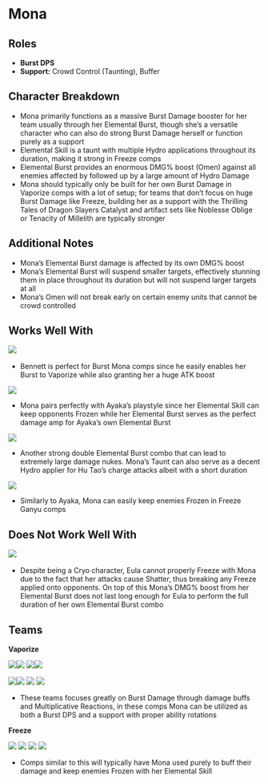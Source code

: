 # Mona

## **Roles**

* **Burst DPS**
* **Support:** Crowd Control \(Taunting\), Buffer

## **Character Breakdown**

* Mona primarily functions as a massive Burst Damage booster for her team usually through her Elemental Burst, though she’s a versatile character who can also do strong Burst Damage herself or function purely as a support
* Elemental Skill is a taunt with multiple Hydro applications throughout its duration, making it strong in Freeze comps
* Elemental Burst provides an enormous DMG% boost \(Omen\) against all enemies affected by followed up by a large amount of Hydro Damage
* Mona should typically only be built for her own Burst Damage in Vaporize comps with a lot of setup; for teams that don’t focus on huge Burst Damage like Freeze, building her as a support with the Thrilling Tales of Dragon Slayers Catalyst and artifact sets like Noblesse Oblige or Tenacity of Millelith are typically stronger

## **Additional Notes**

* Mona’s Elemental Burst damage is affected by its own DMG% boost
* Mona’s Elemental Burst will suspend smaller targets, effectively stunning them in place throughout its duration but will not suspend larger targets at all
* Mona’s Omen will not break early on certain enemy units that cannot be crowd controlled

## **Works Well With**

 [![](https://firebasestorage.googleapis.com/v0/b/gitbook-28427.appspot.com/o/assets%2F-MgIuSiDFSNyVZCB3uMq%2F-MgIuUXknAZ_f4rq6m4c%2F-MgIxnn94J69ajjrp2QN%2FUI_AvatarIcon_Bennett.png?alt=media&token=cccf8858-0bde-4ede-8990-8c9b976d4b74)](https://genshinteambuilds.gitbook.io/teams/characters/pyro/bennett)​

* Bennett is perfect for Burst Mona comps since he easily enables her Burst to Vaporize while also granting her a huge ATK boost

 [![](https://firebasestorage.googleapis.com/v0/b/gitbook-28427.appspot.com/o/assets%2F-MgIuSiDFSNyVZCB3uMq%2F-MgIuUXknAZ_f4rq6m4c%2F-MgJ-hpCoRidaO_5ITp_%2FUI_AvatarIcon_Ayaka.png?alt=media&token=b079bc92-ac91-4c29-82b9-0b68eba3adb8)](https://genshinteambuilds.gitbook.io/teams/characters/cryo/ayaka)

* Mona pairs perfectly with Ayaka’s playstyle since her Elemental Skill can keep opponents Frozen while her Elemental Burst serves as the perfect damage amp for Ayaka’s own Elemental Burst

 [![](https://firebasestorage.googleapis.com/v0/b/gitbook-28427.appspot.com/o/assets%2F-MgIuSiDFSNyVZCB3uMq%2F-MgIuUXknAZ_f4rq6m4c%2F-MgIxnnDUrnS3l-2ZWl0%2FUI_AvatarIcon_Hutao.png?alt=media&token=5e177400-dd77-442c-b75f-07f10d30d6a8)](https://genshinteambuilds.gitbook.io/teams/characters/pyro/hu-tao)

* Another strong double Elemental Burst combo that can lead to extremely large damage nukes. Mona’s Taunt can also serve as a decent Hydro applier for Hu Tao’s charge attacks albeit with a short duration

 [![](https://firebasestorage.googleapis.com/v0/b/gitbook-28427.appspot.com/o/assets%2F-MgIuSiDFSNyVZCB3uMq%2F-MgIuUXknAZ_f4rq6m4c%2F-MgIxnn50eOVewZQRdgM%2FUI_AvatarIcon_Ganyu.png?alt=media&token=00a49c16-eacf-49bd-8bc9-42d7acc2588e)](https://genshinteambuilds.gitbook.io/teams/characters/cryo/ganyu)

* Similarly to Ayaka, Mona can easily keep enemies Frozen in Freeze Ganyu comps

## **Does Not Work Well With**

 [![](https://firebasestorage.googleapis.com/v0/b/gitbook-28427.appspot.com/o/assets%2F-MgIuSiDFSNyVZCB3uMq%2F-MgIuUXknAZ_f4rq6m4c%2F-MgIxnnRDkK9r19xd2S3%2FUI_AvatarIcon_Eula.png?alt=media&token=691744bf-fee6-4bc2-bb5b-b695fe3b3eb5)](https://genshinteambuilds.gitbook.io/teams/characters/cryo/eula) ​​​

* Despite being a Cryo character, Eula cannot properly Freeze with Mona due to the fact that her attacks cause Shatter, thus breaking any Freeze applied onto opponents. On top of this Mona’s DMG% boost from her Elemental Burst does not last long enough for Eula to perform the full duration of her own Elemental Burst combo

## **Teams**

**Vaporize**

[![](https://firebasestorage.googleapis.com/v0/b/gitbook-28427.appspot.com/o/assets%2F-MgIuSiDFSNyVZCB3uMq%2F-MgIuUXknAZ_f4rq6m4c%2F-MgIxnnMX-vcutgBfFO2%2FUI_AvatarIcon_Mona.png?alt=media&token=b4f09af3-353b-4e09-b522-830330adce64) ​](https://genshinteambuilds.gitbook.io/teams/characters/hydro/mona)[![](https://firebasestorage.googleapis.com/v0/b/gitbook-28427.appspot.com/o/assets%2F-MgIuSiDFSNyVZCB3uMq%2F-MgIuUXknAZ_f4rq6m4c%2F-MgIxnn94J69ajjrp2QN%2FUI_AvatarIcon_Bennett.png?alt=media&token=cccf8858-0bde-4ede-8990-8c9b976d4b74)](https://genshinteambuilds.gitbook.io/teams/characters/pyro/bennett) [![](https://firebasestorage.googleapis.com/v0/b/gitbook-28427.appspot.com/o/assets%2F-MgIuSiDFSNyVZCB3uMq%2F-MgIuUXknAZ_f4rq6m4c%2F-MgIxnnCbcOKL0Q4lvZS%2FUI_AvatarIcon_Sucrose.png?alt=media&token=e9cda77e-9f66-4dca-add1-d42368323699)](https://genshinteambuilds.gitbook.io/teams/characters/anemo/sucrose) ​[![](https://firebasestorage.googleapis.com/v0/b/gitbook-28427.appspot.com/o/assets%2F-MgIuSiDFSNyVZCB3uMq%2F-MgIuUXknAZ_f4rq6m4c%2F-MgIxnn83PO_KJLh2P8e%2FUI_AvatarIcon_Xiangling.png?alt=media&token=4b5d565c-370f-41b5-a07e-65c832474acb)](https://genshinteambuilds.gitbook.io/teams/characters/pyro/xiangling)

[![](https://firebasestorage.googleapis.com/v0/b/gitbook-28427.appspot.com/o/assets%2F-MgIuSiDFSNyVZCB3uMq%2F-MgIuUXknAZ_f4rq6m4c%2F-MgIxnnMX-vcutgBfFO2%2FUI_AvatarIcon_Mona.png?alt=media&token=b4f09af3-353b-4e09-b522-830330adce64) ​](https://genshinteambuilds.gitbook.io/teams/characters/hydro/mona)[![](https://firebasestorage.googleapis.com/v0/b/gitbook-28427.appspot.com/o/assets%2F-MgIuSiDFSNyVZCB3uMq%2F-MgIuUXknAZ_f4rq6m4c%2F-MgIxnn94J69ajjrp2QN%2FUI_AvatarIcon_Bennett.png?alt=media&token=cccf8858-0bde-4ede-8990-8c9b976d4b74)](https://genshinteambuilds.gitbook.io/teams/characters/pyro/bennett) [![](https://firebasestorage.googleapis.com/v0/b/gitbook-28427.appspot.com/o/assets%2F-MgIuSiDFSNyVZCB3uMq%2F-MgIuUXknAZ_f4rq6m4c%2F-MgIxnnNu5ifuBKPVFn4%2FUI_AvatarIcon_Kazuha.png?alt=media&token=1ff6dc8e-5a6f-4e89-a5b2-ce6d469fe3c5)](https://genshinteambuilds.gitbook.io/teams/characters/anemo/kazuha) [![](https://firebasestorage.googleapis.com/v0/b/gitbook-28427.appspot.com/o/assets%2F-MgIuSiDFSNyVZCB3uMq%2F-MgIuUXknAZ_f4rq6m4c%2F-MgIxnnDUrnS3l-2ZWl0%2FUI_AvatarIcon_Hutao.png?alt=media&token=5e177400-dd77-442c-b75f-07f10d30d6a8)](https://genshinteambuilds.gitbook.io/teams/characters/pyro/hu-tao)​

* These teams focuses greatly on Burst Damage through damage buffs and Multiplicative Reactions, in these comps Mona can be utilized as both a Burst DPS and a support with proper ability rotations

**Freeze**

[![](https://firebasestorage.googleapis.com/v0/b/gitbook-28427.appspot.com/o/assets%2F-MgIuSiDFSNyVZCB3uMq%2F-MgIuUXknAZ_f4rq6m4c%2F-MgIxnnMX-vcutgBfFO2%2FUI_AvatarIcon_Mona.png?alt=media&token=b4f09af3-353b-4e09-b522-830330adce64)](https://genshinteambuilds.gitbook.io/teams/characters/hydro/mona) ![](https://firebasestorage.googleapis.com/v0/b/gitbook-28427.appspot.com/o/assets%2F-MgIuSiDFSNyVZCB3uMq%2F-MgIuUXknAZ_f4rq6m4c%2F-MgJ-hpCoRidaO_5ITp_%2FUI_AvatarIcon_Ayaka.png?alt=media&token=b079bc92-ac91-4c29-82b9-0b68eba3adb8) ![](https://firebasestorage.googleapis.com/v0/b/gitbook-28427.appspot.com/o/assets%2F-MgIuSiDFSNyVZCB3uMq%2F-MgIuUXknAZ_f4rq6m4c%2F-MgIxnnB20no7pWkmOwk%2FUI_AvatarIcon_Venti.png?alt=media&token=5f10980b-3881-4ec8-b03e-182d1de95ba7) ![](https://firebasestorage.googleapis.com/v0/b/gitbook-28427.appspot.com/o/assets%2F-MgIuSiDFSNyVZCB3uMq%2F-MgIuUXknAZ_f4rq6m4c%2F-MgIxnn2GOtgvwgArnIM%2FUI_AvatarIcon_Diona.png?alt=media&token=02a4a7cd-bde0-4380-a92d-b71efd22b2b8)

* Comps similar to this will typically have Mona used purely to buff their damage and keep enemies Frozen with her Elemental Skill

